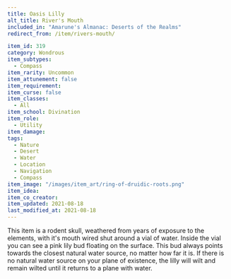 ```yaml
---
title: Oasis Lilly
alt_title: River's Mouth
included_in: "Amarune's Almanac: Deserts of the Realms"
redirect_from: /item/rivers-mouth/

item_id: 319
category: Wondrous
item_subtypes: 
  - Compass
item_rarity: Uncommon
item_attunement: false
item_requirement: 
item_curse: false
item_classes: 
  - All
item_school: Divination
item_role: 
  - Utility
item_damage: 
tags:
  - Nature
  - Desert
  - Water
  - Location
  - Navigation
  - Compass
item_image: "/images/item_art/ring-of-druidic-roots.png"
item_idea: 
item_co_creator: 
item_updated: 2021-08-18
last_modified_at: 2021-08-18
---
```


This item is a rodent skull, weathered from years of exposure to the elements, with it's mouth wired shut around a vial of water. Inside the vial you can see a pink lily bud floating on the surface. This bud always points towards the closest natural water source, no matter how far it is. If there is no natural water source on your plane of existence, the lilly will wilt and remain wilted until it returns to a plane with water.
